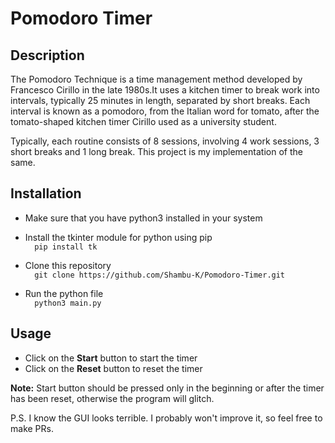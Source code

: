 # Pomodoro Timer

## Description
The Pomodoro Technique is a time management method developed by Francesco Cirillo in the late 1980s.It uses a kitchen timer to break work into intervals, typically 25 minutes in length, separated by short breaks. Each interval is known as a pomodoro, from the Italian word for tomato, after the tomato-shaped kitchen timer Cirillo used as a university student.

Typically, each routine consists of 8 sessions, involving 4 work sessions, 3 short breaks and 1 long break. This project is my implementation of the same.

## Installation
* Make sure that you have python3 installed in your system

* Install the tkinter module for python using pip <br />
      ```  pip install tk```

* Clone this repository <br />
   ```  git clone https://github.com/Shambu-K/Pomodoro-Timer.git```
   
* Run the python file <br />
   ```  python3 main.py```


## Usage

* Click on the **Start** button to start the timer
* Click on the **Reset** button to reset the timer

**Note:** Start button should be pressed only in the beginning or after the timer has been reset, otherwise the program will glitch.

P.S. I know the GUI looks terrible. I probably won't improve it, so feel free to make PRs.
